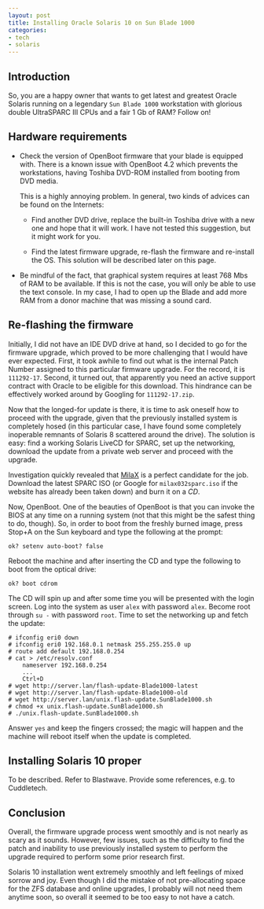 ```yaml
---
layout: post
title: Installing Oracle Solaris 10 on Sun Blade 1000
categories:
- tech
- solaris
---
```


Introduction
------------

So, you are a happy owner that wants to get latest and greatest Oracle Solaris running on a legendary `Sun Blade 1000` workstation with glorious double UltraSPARC III CPUs and a fair 1 Gb of RAM? Follow on!

Hardware requirements
---------------------

*   Check the version of OpenBoot firmware that your blade is equipped with. There is a known issue with OpenBoot 4.2 which prevents the workstations, having Toshiba DVD-ROM installed from booting from DVD media.

    This is a highly annoying problem. In general, two kinds of advices can be found on the Internets:

    - Find another DVD drive, replace the built-in Toshiba drive with a new one and hope that it will work. I have not tested this suggestion, but it might work for you.

    - Find the latest firmware upgrade, re-flash the firmware and re-install the OS. This solution will be described later on this page.

*   Be mindful of the fact, that graphical system requires at least 768 Mbs of RAM to be available. If this is not the case, you will only be able to use the text console. In my case, I had to open up the Blade and add more RAM from a donor machine that was missing a sound card.

Re-flashing the firmware
------------------------

Initially, I did not have an IDE DVD drive at hand, so I decided to go for the firmware upgrade, which proved to be more challenging that I would have ever expected. First, it took awhile to find out what is the internal Patch Number assigned to this particular firmware upgrade. For the record, it is `111292-17`. Second, it turned out, that apparently you need an active support contract with Oracle to be eligible for this download. This hindrance can be effectively worked around by Googling for `111292-17.zip`.

Now that the longed-for update is there, it is time to ask oneself how to proceed with the upgrade, given that the previously installed system is completely hosed (in this particular case, I have found some completely inoperable remnants of Solaris 8 scattered around the drive). The solution is easy: find a working Solaris LiveCD for SPARC, set up the networking, download the update from a private web server and proceed with the upgrade.

Investigation quickly revealed that [MilaX][mlx] is a perfect candidate for the job. Download the latest SPARC ISO (or Google for `milax032sparc.iso` if the website has already been taken down) and burn it on a *CD*.

Now, OpenBoot. One of the beauties of OpenBoot is that you can invoke the BIOS at any time on a running system (not that this might be the safest thing to do, though). So, in order to boot from the freshly burned image, press Stop+A on the Sun keyboard and type the following at the prompt:

    ok? setenv auto-boot? false

Reboot the machine and after inserting the CD and type the following to boot from the optical drive:

    ok? boot cdrom

The CD will spin up and after some time you will be presented with the login screen. Log into the system as user `alex` with password `alex`. Become root through `su -` with password `root`. Time to set the networking up and fetch the update:

    # ifconfig eri0 down
    # ifconfig eri0 192.168.0.1 netmask 255.255.255.0 up
    # route add default 192.168.0.254
    # cat > /etc/resolv.conf
        nameserver 192.168.0.254
        ...
        Ctrl+D
    # wget http://server.lan/flash-update-Blade1000-latest
    # wget http://server.lan/flash-update-Blade1000-old
    # wget http://server.lan/unix.flash-update.SunBlade1000.sh
    # chmod +x unix.flash-update.SunBlade1000.sh
    # ./unix.flash-update.SunBlade1000.sh

Answer `yes` and keep the fingers crossed; the magic will happen and the machine will reboot itself when the update is completed.

[mlx]: http://www.milax.org "MilaX, an OpenSolaris-based LiveCD"

Installing Solaris 10 proper
----------------------------

To be described. Refer to Blastwave. Provide some references, e.g. to Cuddletech.

Conclusion
----------

Overall, the firmware upgrade process went smoothly and is not nearly as scary as it sounds. However, few issues, such as the difficulty to find the patch and inability to use previously installed system to perform the upgrade required to perform some prior research first.

Solaris 10 installation went extremely smoothly and left feelings of mixed sorrow and joy. Even though I did the mistake of not pre-allocating space for the ZFS database and online upgrades, I probably will not need them anytime soon, so overall it seemed to be too easy to not have a catch.


